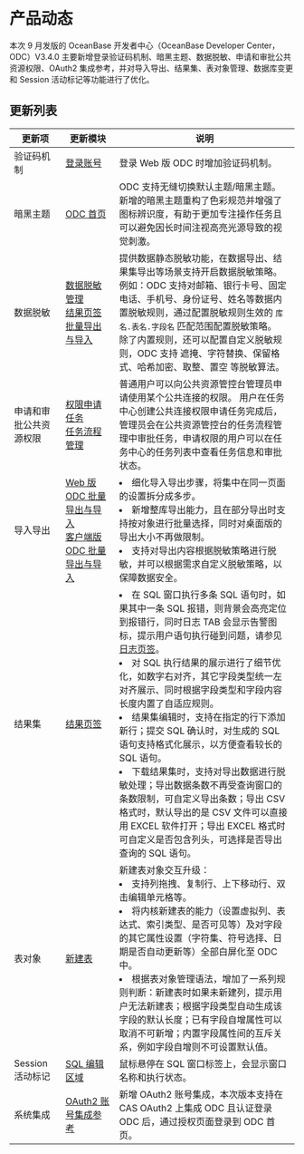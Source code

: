 # 产品动态

本次 9 月发版的 OceanBase 开发者中心（OceanBase Developer Center，ODC）V3.4.0 主要新增登录验证码机制、暗黑主题、数据脱敏、申请和审批公共资源权限、OAuth2 集成参考，并对导入导出、结果集、表对象管理、数据库变更和 Session 活动标记等功能进行了优化。

## 更新列表

| 更新项          | 更新模块     | 说明      |
|--------------|---------------------------------------------|----------------------------------------------------------------------------------------------------------------------------|
| 验证码机制      | [登录账号](../6.web-odc-user-guide/1.log-on-to-odc/1.log-on-to-odc-account.md)        | 登录 Web 版 ODC 时增加验证码机制。      |
| 暗黑主题         | [ODC 首页](../6.web-odc-user-guide/2.web-odc-homepage.md)     | ODC 支持无缝切换默认主题/暗黑主题。<br> 新增的暗黑主题重构了色彩规范并增强了图标辨识度，有助于更加专注操作任务且可以避免因长时间注视高亮光源导致的视觉刺激。    |
| 数据脱敏         | [数据脱敏管理](../6.web-odc-user-guide/4.web-odc-public-resource-management/6.web-odc-desensitization-rules.md) <br> [结果页签](../6.web-odc-user-guide/5.web-odc-use-workspace/2.web-odc-sql-window.md) <br> [批量导出与导入](../6.web-odc-user-guide/6.web-odc-use-tools/1.web-odc-data-export-and-import/3.web-odc-batch-export-and-import.md) | 提供数据静态脱敏功能，在数据导出、结果集导出等场景支持开启数据脱敏策略。<br> 例如：ODC 支持对邮箱、银行卡号、固定电话、手机号、身份证号、姓名等数据内置脱敏规则，通过配置脱敏规则生效的 `库名.表名.字段名` 匹配范围配置脱敏策略。<br> 除了内置规则，还可以配置自定义脱敏规则，ODC 支持 遮掩、字符替换、保留格式、哈希加密、取整、置空 等脱敏算法。   |
| 申请和审批公共资源权限  | [权限申请任务](../6.web-odc-user-guide/9.web-odc-task-management/6.web-odc-apply-for-permissions-task.md) <br> [任务流程管理](../6.web-odc-user-guide/4.web-odc-public-resource-management/4.web-odc-task-process.md)                                                                          | 普通用户可以向公共资源管控台管理员申请使用某个公共连接的权限。 用户在任务中心创建公共连接权限申请任务完成后，管理员会在公共资源管控台的任务流程管理中审批任务，申请权限的用户可以在任务中心的任务列表中查看任务信息和审批状态。     |
| 导入导出         | [Web 版 ODC 批量导出与导入](../6.web-odc-user-guide/6.web-odc-use-tools/1.web-odc-data-export-and-import/3.web-odc-batch-export-and-import.md) <br> [客户端版 ODC 批量导出与导入](../7.client-odc-user-guide/5.client-odc-use-tools/1.client-odc-data-export-and-import/3.client-odc-batch-export-and-import.md)                                              | <li> 细化导入导出步骤，将集中在同一页面的设置拆分成多步。</li>   <li> 新增整库导出能力，且在部分导出时支持按对象进行批量选择，同时对桌面版的导出大小不再做限制。</li>    <li> 支持对导出内容根据脱敏策略进行脱敏，并可以根据需求自定义脱敏策略，以保障数据安全。</li>  |
| 结果集          | [结果页签](../6.web-odc-user-guide/5.web-odc-use-workspace/2.web-odc-sql-window.md)   | <li> 在 SQL 窗口执行多条 SQL 语句时，如果其中一条 SQL 报错，则背景会高亮定位到报错行，同时日志 TAB 会显示告警图标，提示用户语句执行碰到问题，请参见 [日志页签](../6.web-odc-user-guide/5.web-odc-use-workspace/2.web-odc-sql-window.md)。</li>   <li> 对 SQL 执行结果的展示进行了细节优化，如数字右对齐，其它字段类型统一左对齐展示、同时根据字段类型和字段内容长度内置了自适应规则。 </li>  <li> 结果集编辑时，支持在指定的行下添加新行；提交 SQL 确认时，对生成的 SQL 语句支持格式化展示，以方便查看较长的 SQL 语句。 </li>  <li> 下载结果集时，支持对导出数据进行脱敏处理；导出数据条数不再受查询窗口的条数限制，可自定义导出条数；导出 CSV 格式时，默认导出的是 CSV 文件可以直接用 EXCEL 软件打开；导出 EXCEL 格式时可自定义是否包含列头，可选择是否导出查询的 SQL 语句。</li>    |
| 表对象          | [新建表](../6.web-odc-user-guide/11.web-odc-database-objects/1.web-odc-table-objects/2.web-odc-create-a-table.md)  | 新建表对象交互升级： <li> 支持列拖拽、复制行、上下移动行、双击编辑单元格等。</li>   <li> 将内核新建表的能力（设置虚拟列、表达式、索引类型、是否可见等）及对字段的其它属性设置（字符集、符号选择、日期是否自动更新等）全部白屏化至 ODC 中。</li>   <li> 根据表对象管理语法，增加了一系列规则判断：新建表时如果未新建列，提示用户无法新建表；根据字段类型自动生成该字段的默认长度；已有字段自增属性可以取消不可新增；内置字段属性间的互斥关系，例如字段自增则不可设置默认值。</li>     |
| Session 活动标记 | [SQL 编辑区域](../6.web-odc-user-guide/5.web-odc-use-workspace/2.web-odc-sql-window.md)  | 鼠标悬停在 SQL 窗口标签上，会显示窗口名称和执行状态。  |
| 系统集成         | [OAuth2 账号集成参考](../10.system-integration/2.oauth2-account-integration-guide/1.oauth3-overview.md)    | 新增 OAuth2 账号集成，本次版本支持在 CAS OAuth2 上集成 ODC 且认证登录 ODC 后，通过授权页面登录到 ODC 首页。    |